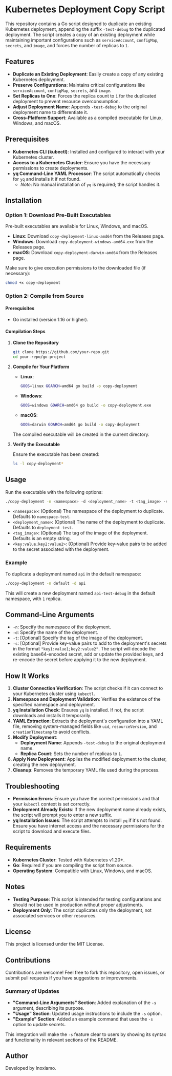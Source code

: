 # Kubernetes Deployment Copy Script

This repository contains a Go script designed to duplicate an existing Kubernetes deployment, appending the suffix `-test-debug` to the duplicated deployment. The script creates a copy of an existing deployment while maintaining important configurations such as `serviceAccount`, `configMap`, `secrets`, and `image`, and forces the number of replicas to `1`.

## Features

- **Duplicate an Existing Deployment**: Easily create a copy of any existing Kubernetes deployment.
- **Preserve Configurations**: Maintains critical configurations like `serviceAccount`, `configMap`, `secrets`, and `image`.
- **Set Replicas to One**: Forces the replica count to `1` for the duplicated deployment to prevent resource overconsumption.
- **Adjust Deployment Name**: Appends `-test-debug` to the original deployment name to differentiate it.
- **Cross-Platform Support**: Available as a compiled executable for Linux, Windows, and macOS.

## Prerequisites

- **Kubernetes CLI (kubectl)**: Installed and configured to interact with your Kubernetes cluster.
- **Access to a Kubernetes Cluster**: Ensure you have the necessary permissions to create deployments.
- **yq Command-Line YAML Processor**: The script automatically checks for `yq` and installs it if not found.
  - *Note*: No manual installation of `yq` is required; the script handles it.

## Installation

### Option 1: Download Pre-Built Executables

Pre-built executables are available for Linux, Windows, and macOS.

- **Linux**: Download `copy-deployment-linux-amd64` from the Releases page.
- **Windows**: Download `copy-deployment-windows-amd64.exe` from the Releases page.
- **macOS**: Download `copy-deployment-darwin-amd64` from the Releases page.

Make sure to give execution permissions to the downloaded file (if necessary):

```bash
chmod +x copy-deployment
```

### Option 2: Compile from Source

#### Prerequisites

- Go installed (version 1.16 or higher).

#### Compilation Steps

1. **Clone the Repository**

   ```bash
   git clone https://github.com/your-repo.git
   cd your-repo/go-project
   ```

2. **Compile for Your Platform**

   - **Linux**:
     ```bash
     GOOS=linux GOARCH=amd64 go build -o copy-deployment
     ```
   - **Windows**:
     ```bash
     GOOS=windows GOARCH=amd64 go build -o copy-deployment.exe
     ```
   - **macOS**:
     ```bash
     GOOS=darwin GOARCH=amd64 go build -o copy-deployment
     ```

   The compiled executable will be created in the current directory.

3. **Verify the Executable**

   Ensure the executable has been created:

   ```bash
   ls -l copy-deployment*
   ```

## Usage

Run the executable with the following options:

```bash
./copy-deployment -n <namespace> -d <deployment_name> -t <tag_image> -s "<key:value;key2:value2>"
```

- `<namespace>`: (Optional) The namespace of the deployment to duplicate. Defaults to `namespace-test`.
- `<deployment_name>`: (Optional) The name of the deployment to duplicate. Defaults to `deployment-test`.
- `<tag_image>`: (Optional) The tag of the image of the deployment. Defaults is an empty string.
- `<key:value;key2:value2>`: (Optional) Provide key-value pairs to be added to the secret associated with the deployment.


### Example

To duplicate a deployment named `api` in the default namespace:

```bash
./copy-deployment -n default -d api
```

This will create a new deployment named `api-test-debug` in the default namespace, with `1` replica.

## Command-Line Arguments

- `-n`: Specify the namespace of the deployment.
- `-d`: Specify the name of the deployment.
- `-t`: [Optional] Specify the tag of the image of the deployment.
- `-s`: [Optional] Provide key-value pairs to add to the deployment's secrets in the format `"key1:value1;key2:value2"`. The script will decode the existing base64-encoded secret, add or update the provided keys, and re-encode the secret before applying it to the new deployment.
 

## How It Works

1. **Cluster Connection Verification**: The script checks if it can connect to your Kubernetes cluster using `kubectl`.
2. **Namespace and Deployment Validation**: Verifies the existence of the specified namespace and deployment.
3. **yq Installation Check**: Ensures `yq` is installed. If not, the script downloads and installs it temporarily.
4. **YAML Extraction**: Extracts the deployment's configuration into a YAML file, removing system-managed fields like `uid`, `resourceVersion`, and `creationTimestamp` to avoid conflicts.
5. **Modify Deployment**:
   - **Deployment Name**: Appends `-test-debug` to the original deployment name.
   - **Replica Count**: Sets the number of replicas to `1`.
6. **Apply New Deployment**: Applies the modified deployment to the cluster, creating the new deployment.
7. **Cleanup**: Removes the temporary YAML file used during the process.

## Troubleshooting

- **Permission Errors**: Ensure you have the correct permissions and that your `kubectl` context is set correctly.
- **Deployment Already Exists**: If the new deployment name already exists, the script will prompt you to enter a new suffix.
- **yq Installation Issues**: The script attempts to install `yq` if it's not found. Ensure you have internet access and the necessary permissions for the script to download and execute files.

## Requirements

- **Kubernetes Cluster**: Tested with Kubernetes v1.20+.
- **Go**: Required if you are compiling the script from source.
- **Operating System**: Compatible with Linux, Windows, and macOS.

## Notes

- **Testing Purpose**: This script is intended for testing configurations and should not be used in production without proper adjustments.
- **Deployment Only**: The script duplicates only the deployment, not associated services or other resources.

## License

This project is licensed under the MIT License.

## Contributions

Contributions are welcome! Feel free to fork this repository, open issues, or submit pull requests if you have suggestions or improvements.

### **Summary of Updates**

- **"Command-Line Arguments" Section**: Added explanation of the `-s` argument, describing its purpose.
- **"Usage" Section**: Updated usage instructions to include the `-s` option.
- **"Example" Section**: Added an example command that uses the `-s` option to update secrets.

This integration will make the `-s` feature clear to users by showing its syntax and functionality in relevant sections of the README.

## Author

Developed by Inoxiamo.

